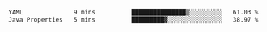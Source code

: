 <!--START_SECTION:waka-->

```txt
YAML              9 mins          ███████████████▒░░░░░░░░░   61.03 %
Java Properties   5 mins          █████████▓░░░░░░░░░░░░░░░   38.97 %
```

<!--END_SECTION:waka-->
